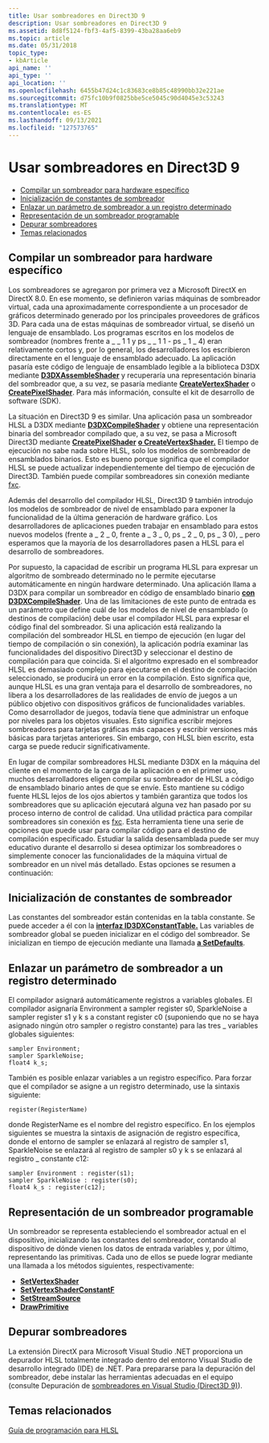 ```yaml
---
title: Usar sombreadores en Direct3D 9
description: Usar sombreadores en Direct3D 9
ms.assetid: 8d8f5124-fbf3-4af5-8399-43ba28aa6eb9
ms.topic: article
ms.date: 05/31/2018
topic_type:
- kbArticle
api_name: ''
api_type: ''
api_location: ''
ms.openlocfilehash: 6455b47d24c1c83683ce8b85c48990bb32e221ae
ms.sourcegitcommit: d75fc10b9f0825bbe5ce5045c90d4045e3c53243
ms.translationtype: MT
ms.contentlocale: es-ES
ms.lasthandoff: 09/13/2021
ms.locfileid: "127573765"
---
```

# <a name="using-shaders-in-direct3d-9"></a>Usar sombreadores en Direct3D 9

-   [Compilar un sombreador para hardware específico](#compiling-a-shader-for-specific-hardware)
-   [Inicialización de constantes de sombreador](#initializing-shader-constants)
-   [Enlazar un parámetro de sombreador a un registro determinado](#binding-a-shader-parameter-to-a-particular-register)
-   [Representación de un sombreador programable](#rendering-a-programmable-shader)
-   [Depurar sombreadores](#debugging-shaders)
-   [Temas relacionados](#related-topics)

## <a name="compiling-a-shader-for-specific-hardware"></a>Compilar un sombreador para hardware específico

Los sombreadores se agregaron por primera vez a Microsoft DirectX en DirectX 8.0. En ese momento, se definieron varias máquinas de sombreador virtual, cada una aproximadamente correspondiente a un procesador de gráficos determinado generado por los principales proveedores de gráficos 3D. Para cada una de estas máquinas de sombreador virtual, se diseñó un lenguaje de ensamblado. Los programas escritos en los modelos de sombreador (nombres frente a \_ \_ 1 1 y ps \_ \_ 1 1 - ps \_ 1 \_ 4) eran relativamente cortos y, por lo general, los desarrolladores los escribieron directamente en el lenguaje de ensamblado adecuado. La aplicación pasaría este código de lenguaje de ensamblado legible a la biblioteca D3DX mediante [**D3DXAssembleShader**](/windows/desktop/direct3d9/d3dxassembleshader) y recuperaría una representación binaria del sombreador que, a su vez, se pasaría mediante [**CreateVertexShader**](/windows/desktop/api/d3d9/nf-d3d9-idirect3ddevice9-createvertexshader) o [**CreatePixelShader**](/windows/desktop/api/d3d9/nf-d3d9-idirect3ddevice9-createpixelshader). Para más información, consulte el kit de desarrollo de software (SDK).

La situación en Direct3D 9 es similar. Una aplicación pasa un sombreador HLSL a D3DX mediante [**D3DXCompileShader**](/windows/desktop/direct3d9/d3dxcompileshader) y obtiene una representación binaria del sombreador compilado que, a su vez, se pasa a Microsoft Direct3D mediante [**CreatePixelShader**](/windows/desktop/api/d3d9/nf-d3d9-idirect3ddevice9-createpixelshader) [**o CreateVertexShader.**](/windows/desktop/api/d3d9/nf-d3d9-idirect3ddevice9-createvertexshader) El tiempo de ejecución no sabe nada sobre HLSL, solo los modelos de sombreador de ensamblados binarios. Esto es bueno porque significa que el compilador HLSL se puede actualizar independientemente del tiempo de ejecución de Direct3D. También puede compilar sombreadores sin conexión mediante [fxc](/windows/desktop/direct3dtools/fxc).

Además del desarrollo del compilador HLSL, Direct3D 9 también introdujo los modelos de sombreador de nivel de ensamblado para exponer la funcionalidad de la última generación de hardware gráfico. Los desarrolladores de aplicaciones pueden trabajar en ensamblado para estos nuevos modelos (frente a \_ 2 \_ 0, frente a \_ 3 \_ 0, ps \_ 2 \_ 0, ps \_ 3 0), \_ pero esperamos que la mayoría de los desarrolladores pasen a HLSL para el desarrollo de sombreadores.

Por supuesto, la capacidad de escribir un programa HLSL para expresar un algoritmo de sombreado determinado no le permite ejecutarse automáticamente en ningún hardware determinado. Una aplicación llama a D3DX para compilar un sombreador en código de ensamblado binario [**con D3DXCompileShader**](/windows/desktop/direct3d9/d3dxcompileshader). Una de las limitaciones de este punto de entrada es un parámetro que define cuál de los modelos de nivel de ensamblado (o destinos de compilación) debe usar el compilador HLSL para expresar el código final del sombreador. Si una aplicación está realizando la compilación del sombreador HLSL en tiempo de ejecución (en lugar del tiempo de compilación o sin conexión), la aplicación podría examinar las funcionalidades del dispositivo Direct3D y seleccionar el destino de compilación para que coincida. Si el algoritmo expresado en el sombreador HLSL es demasiado complejo para ejecutarse en el destino de compilación seleccionado, se producirá un error en la compilación. Esto significa que, aunque HLSL es una gran ventaja para el desarrollo de sombreadores, no libera a los desarrolladores de las realidades de envío de juegos a un público objetivo con dispositivos gráficos de funcionalidades variables. Como desarrollador de juegos, todavía tiene que administrar un enfoque por niveles para los objetos visuales. Esto significa escribir mejores sombreadores para tarjetas gráficas más capaces y escribir versiones más básicas para tarjetas anteriores. Sin embargo, con HLSL bien escrito, esta carga se puede reducir significativamente.

En lugar de compilar sombreadores HLSL mediante D3DX en la máquina del cliente en el momento de la carga de la aplicación o en el primer uso, muchos desarrolladores eligen compilar su sombreador de HLSL a código de ensamblado binario antes de que se envíe. Esto mantiene su código fuente HLSL lejos de los ojos abiertos y también garantiza que todos los sombreadores que su aplicación ejecutará alguna vez han pasado por su proceso interno de control de calidad. Una utilidad práctica para compilar sombreadores sin conexión es [fxc](/windows/desktop/direct3dtools/fxc). Esta herramienta tiene una serie de opciones que puede usar para compilar código para el destino de compilación especificado. Estudiar la salida desensamblada puede ser muy educativo durante el desarrollo si desea optimizar los sombreadores o simplemente conocer las funcionalidades de la máquina virtual de sombreador en un nivel más detallado. Estas opciones se resumen a continuación:

## <a name="initializing-shader-constants"></a>Inicialización de constantes de sombreador

Las constantes del sombreador están contenidas en la tabla constante. Se puede acceder a él con la [**interfaz ID3DXConstantTable.**](/windows/desktop/direct3d9/id3dxconstanttable) Las variables de sombreador global se pueden inicializar en el código del sombreador. Se inicializan en tiempo de ejecución mediante una llamada [**a SetDefaults**](/windows/desktop/direct3d9/id3dxconstanttable--setdefaults).

## <a name="binding-a-shader-parameter-to-a-particular-register"></a>Enlazar un parámetro de sombreador a un registro determinado

El compilador asignará automáticamente registros a variables globales. El compilador asignaría Environment a sampler register s0, SparkleNoise a sampler register s1 y k s a constant register c0 (suponiendo que no se haya asignado ningún otro sampler o registro constante) para las tres \_ variables globales siguientes:


```
sampler Environment;
sampler SparkleNoise;
float4 k_s;
```



También es posible enlazar variables a un registro específico. Para forzar que el compilador se asigne a un registro determinado, use la sintaxis siguiente:


```
register(RegisterName)
```



donde RegisterName es el nombre del registro específico. En los ejemplos siguientes se muestra la sintaxis de asignación de registro específica, donde el entorno de sampler se enlazará al registro de sampler s1, SparkleNoise se enlazará al registro de sampler s0 y k s se enlazará al registro \_ constante c12:


```
sampler Environment : register(s1);
sampler SparkleNoise : register(s0);
float4 k_s : register(c12);
```



## <a name="rendering-a-programmable-shader"></a>Representación de un sombreador programable

Un sombreador se representa estableciendo el sombreador actual en el dispositivo, inicializando las constantes del sombreador, contando al dispositivo de dónde vienen los datos de entrada variables y, por último, representando las primitivas. Cada uno de ellos se puede lograr mediante una llamada a los métodos siguientes, respectivamente:

-   [**SetVertexShader**](/windows/desktop/api/d3d9helper/nf-d3d9helper-idirect3ddevice9-setvertexshader)
-   [**SetVertexShaderConstantF**](/windows/desktop/api/d3d9helper/nf-d3d9helper-idirect3ddevice9-setvertexshaderconstantf)
-   [**SetStreamSource**](/windows/desktop/api/d3d9helper/nf-d3d9helper-idirect3ddevice9-setstreamsource)
-   [**DrawPrimitive**](/windows/desktop/api/d3d9/nf-d3d9-idirect3ddevice9-drawprimitive)

## <a name="debugging-shaders"></a>Depurar sombreadores

La extensión DirectX para Microsoft Visual Studio .NET proporciona un depurador HLSL totalmente integrado dentro del entorno Visual Studio de desarrollo integrado (IDE) de .NET. Para prepararse para la depuración del sombreador, debe instalar las herramientas adecuadas en el equipo (consulte Depuración de [sombreadores en Visual Studio (Direct3D 9)](dx-graphics-hlsl-debug-visual-studio.md)).

## <a name="related-topics"></a>Temas relacionados

<dl> <dt>

[Guía de programación para HLSL](dx-graphics-hlsl-pguide.md)
</dt> </dl>

 

 